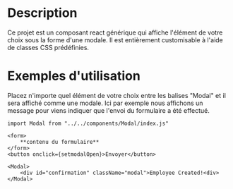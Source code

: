 # Description

Ce projet est un composant react générique qui affiche l'élément de votre choix sous la forme d'une modale. Il est entièrement customisable à l'aide de classes CSS prédéfinies.

# Exemples d'utilisation

Placez n'importe quel élément de votre choix entre les balises "Modal" et il sera affiché comme une modale. Ici par exemple nous affichons un message pour viens indiquer que l'envoi du formulaire a été effectué.

```
import Modal from "../../components/Modal/index.js"

<form>
    **contenu du formulaire**
</form>
<button onclick={setmodalOpen}>Envoyer</button>

<Modal>
    <div id="confirmation" className="modal">Employee Created!<div>
</Modal>

```